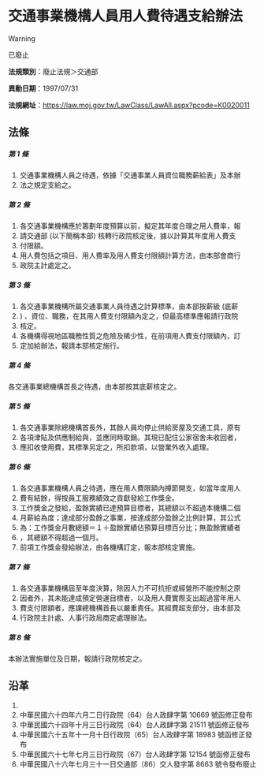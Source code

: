 # 交通事業機構人員用人費待遇支給辦法
> [!WARNING]
> 已廢止

**法規類別**：廢止法規＞交通部

**異動日期**：1997/07/31  

**法規網址**：https://law.moj.gov.tw/LawClass/LawAll.aspx?pcode=K0020011



## 法條
##### 第 1 條
1. 交通事業機構人員之待遇，依據「交通事業人員資位職務薪給表」及本辦
1. 法之規定支給之。

##### 第 2 條
1. 各交通事業機構應於籌劃年度預算以前，擬定其年度合理之用人費率，報
1. 請交通部 (以下簡稱本部) 核轉行政院核定後，據以計算其年度用人費支
1. 付限額。
1. 用人費包括之項目、用人費率及用人費支付限額計算方法，由本部會商行
1. 政院主計處定之。

##### 第 3 條
1. 各交通事業機構所屬交通事業人員待遇之計算標準，由本部按薪級 (底薪
1. ) 、資位、職務，在其用人費支付限額內定之，但最高標準應報請行政院
1. 核定。
1. 各機構得視地區職務性質之危險及稀少性，在前項用人費支付限額內，訂
1. 定加給辦法，報請本部核定施行。

##### 第 4 條
各交通事業總機構首長之待遇，由本部按其底薪核定之。

##### 第 5 條
1. 各交通事業除總機構首長外，其餘人員均停止供給房屋及交通工具，原有
1. 各項津貼及供應制給與，並應同時取銷。其現已配住公家宿舍未收回者，
1. 應扣收使用費，其標準另定之，所扣款項，以營業外收入處理。

##### 第 6 條
1. 各交通事業機構人員之待遇，應在用人費限額內撙節開支，如當年度用人
1. 費有結餘，得按員工服務績效之貢獻發給工作獎金。
1. 工作獎金之發給，盈餘實績已達預算目標者，其總額以不超過本機構二個
1. 月薪給為度；達成部分盈餘之事業，按達成部分盈餘之比例計算，其公式
1. 為：工作獎金月數總額＝１＋盈餘實績佔預算目標百分比；無盈餘實績者
1. ，其總額不得超過一個月。
1. 前項工作獎金發給辦法，由各機構訂定，報本部核定實施。

##### 第 7 條
1. 各交通事業機構屆至年度決算，除因人力不可抗拒或經營所不能控制之原
1. 因者外，其未能達成預定營運目標者，以及用人費實際支出超過當年用人
1. 費支付限額者，應課總機構首長以嚴重責任。其經費超支部分，由本部及
1. 行政院主計處、人事行政局商定處理辦法。

##### 第 8 條
本辦法實施單位及日期，報請行政院核定之。

## 沿革
1. 
1. 中華民國六十四年六月二日行政院（64）台人政肆字第 10669  號函修正發布
1. 中華民國六十四年十月三日行政院（64）台人政肆字第 21511  號函修正發布
1. 中華民國六十五年十一月十日行政院（65）台人政肆字第 18983  號函修正發布
1. 中華民國六十七年七月三日行政院（67）台人政肆字第 12154  號函修正發布
1. 中華民國八十六年七月三十一日交通部（86）交人發字第 8663 號令發布廢止
